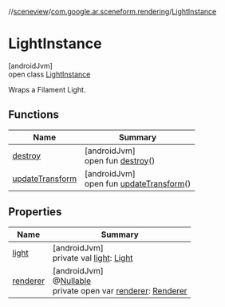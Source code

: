 //[sceneview](../../../index.md)/[com.google.ar.sceneform.rendering](../index.md)/[LightInstance](index.md)

# LightInstance

[androidJvm]\
open class [LightInstance](index.md)

Wraps a Filament Light.

## Functions

| Name | Summary |
|---|---|
| [destroy](destroy.md) | [androidJvm]<br>open fun [destroy](destroy.md)() |
| [updateTransform](update-transform.md) | [androidJvm]<br>open fun [updateTransform](update-transform.md)() |

## Properties

| Name | Summary |
|---|---|
| [light](light.md) | [androidJvm]<br>private val [light](light.md): [Light](../-light/index.md) |
| [renderer](renderer.md) | [androidJvm]<br>@[Nullable](https://developer.android.com/reference/kotlin/androidx/annotation/Nullable.html)<br>private open var [renderer](renderer.md): [Renderer](../-renderer/index.md) |
